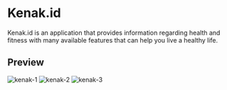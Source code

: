 # Kenak.id

Kenak.id is an application that provides information regarding health and fitness with many available features that can help you live a healthy life.

## Preview

![kenak-1](https://user-images.githubusercontent.com/75899815/210580071-5de60316-559c-49dc-845a-2a74527a7832.png)
![kenak-2](https://user-images.githubusercontent.com/75899815/210580076-2adbbfea-70ad-4841-a19e-3a8a98edd19c.png)
![kenak-3](https://user-images.githubusercontent.com/75899815/210580056-163ccd50-84b0-4ff9-b9bc-e8b4256c725c.png)
